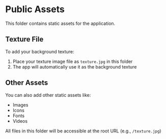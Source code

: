 # Public Assets

This folder contains static assets for the application.

## Texture File

To add your background texture:
1. Place your texture image file as `texture.jpg` in this folder
2. The app will automatically use it as the background texture

## Other Assets

You can also add other static assets like:
- Images
- Icons
- Fonts
- Videos

All files in this folder will be accessible at the root URL (e.g., `/texture.jpg`)
